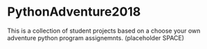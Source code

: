 # PythonAdventure2018

This is a collection of student projects based on a choose your own adventure python program assignemnts. (placeholder SPACE)
